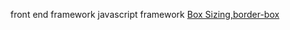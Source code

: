 

front end framework
javascript framework
[Box Sizing,border-box](https://css-tricks.com/box-sizing/)
